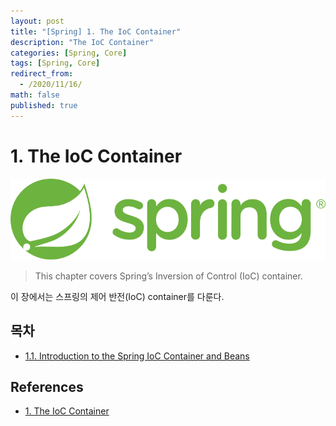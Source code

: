 ```yaml
---
layout: post
title: "[Spring] 1. The IoC Container"
description: "The IoC Container"
categories: [Spring, Core]
tags: [Spring, Core]
redirect_from:
  - /2020/11/16/
math: false
published: true
---
```


# 1. The IoC Container

<img src="/assets/img/posts/logos/spring-logo.svg">

> This chapter covers Spring’s Inversion of Control (IoC) container.

이 장에서는 스프링의 제어 반전(IoC) container를 다룬다.

## 목차

- [1.1. Introduction to the Spring IoC Container and Beans](https://bossm0n5t3r.github.io/blog/63/)

## References

- [1. The IoC Container](https://docs.spring.io/spring-framework/docs/current/reference/html/core.html)

